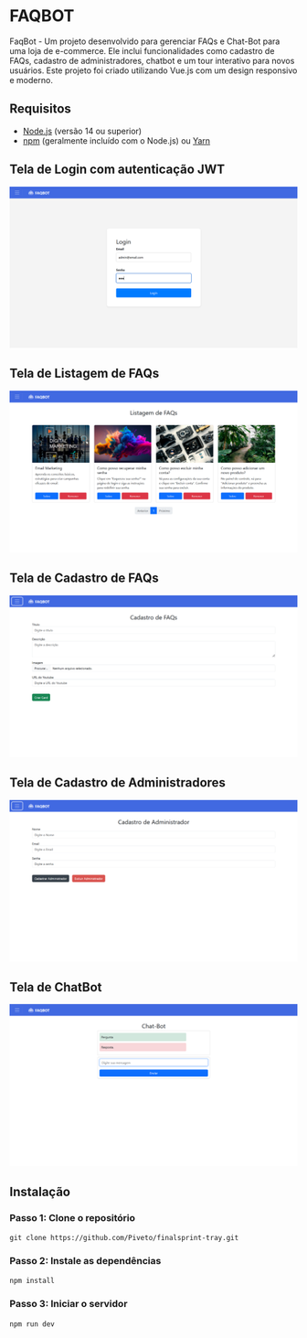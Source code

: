 # FAQBOT

FaqBot - Um projeto desenvolvido para gerenciar FAQs e Chat-Bot para uma loja de e-commerce. Ele inclui funcionalidades como cadastro de FAQs, cadastro de administradores, chatbot e um tour interativo para novos usuários. Este projeto foi criado utilizando Vue.js com um design responsivo e moderno.

## Requisitos

- [Node.js](https://nodejs.org/) (versão 14 ou superior)
- [npm](https://www.npmjs.com/) (geralmente incluído com o Node.js) ou [Yarn](https://yarnpkg.com/)

## Tela de Login com autenticação JWT

![Tela de Login](images/login.png)

## Tela de Listagem de FAQs

![Tela de Listagem de FAQs](images/ListagemFAQ.png)

## Tela de Cadastro de FAQs

![Tela de Cadastro de FAQs](images/CadastroFAQ.png)

## Tela de Cadastro de Administradores

![Tela de Cadastro de Administradores](images/CadastroAdmin.png)

## Tela de ChatBot

![Tela de ChatBot](images/ChatBot.png)

## Instalação

### Passo 1: Clone o repositório
```base
git clone https://github.com/Piveto/finalsprint-tray.git
```

### Passo 2: Instale as dependências
```base
npm install
```

### Passo 3: Iniciar o servidor
```base
npm run dev
```
